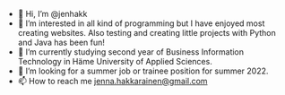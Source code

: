 - 👋 Hi, I’m @jenhakk
- 👀 I’m interested in all kind of programming but I have enjoyed most creating websites. Also testing and creating little projects with Python and Java has been fun!
- 🌱 I’m currently studying second year of Business Information Technology in Häme University of Applied Sciences.
- 💞️ I’m looking for a summer job or trainee position for summer 2022.
- 📫 How to reach me jenna.hakkarainen@gmail.com

<!---
jenhakk/jenhakk is a ✨ special ✨ repository because its `README.md` (this file) appears on your GitHub profile.
You can click the Preview link to take a look at your changes.
--->

